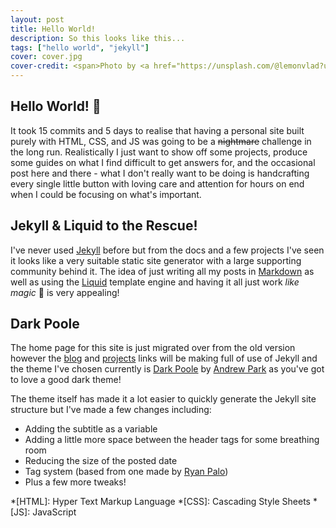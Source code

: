 ```yaml
---
layout: post
title: Hello World!
description: So this looks like this...
tags: ["hello world", "jekyll"]
cover: cover.jpg
cover-credit: <span>Photo by <a href="https://unsplash.com/@lemonvlad?utm_source=unsplash&amp;utm_medium=referral&amp;utm_content=creditCopyText">Vladislav Klapin</a> on <a href="https://unsplash.com/s/photos/hello?utm_source=unsplash&amp;utm_medium=referral&amp;utm_content=creditCopyText">Unsplash</a></span>
---
```


## Hello World! :wave:

It took 15 commits and 5 days to realise that having a personal site built purely with HTML, CSS, and JS was going to be a ~~nightmare~~ challenge in the long run. Realistically I just want to show off some projects, produce some guides on what I find difficult to get answers for, and the occasional post here and there - what I don't really want to be doing is handcrafting every single little button with loving care and attention for hours on end when I could be focusing on what's important.  

## Jekyll & Liquid to the Rescue!

I've never used [Jekyll][1] before but from the docs and a few projects I've seen it looks like a very suitable static site generator with a large supporting community behind it. The idea of just writing all my posts in [Markdown][2] as well as using the [Liquid][8] template engine and having it all just work *like magic* :tada: is very appealing!  

## Dark Poole

The home page for this site is just migrated over from the old version however the [blog][2] and [projects][4] links will be making full of use of Jekyll and the theme I've chosen currently is [Dark Poole][5] by [Andrew Park][6] as you've got to love a good dark theme!

The theme itself has made it a lot easier to quickly generate the Jekyll site structure but I've made a few changes including:

* Adding the subtitle as a variable
* Adding a little more space between the header tags for some breathing room
* Reducing the size of the posted date
* Tag system (based from one made by [Ryan Palo][7])
* Plus a few more tweaks!

[1]: https://jekyllrb.com/
[2]: https://daringfireball.net/projects/markdown/
[3]: https://samwelek.co.uk/blog/
[4]: https://samwelek.co.uk/projects/
[5]: https://github.com/andrewhwanpark/dark-poole/
[6]: https://github.com/andrewhwanpark
[7]: https://www.assertnotmagic.com/2017/04/25/jekyll-tags-the-easy-way/
[8]: https://shopify.github.io/liquid/

*[HTML]: Hyper Text Markup Language
*[CSS]: Cascading Style Sheets
*[JS]: JavaScript
